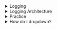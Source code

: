 <details>
<summary>Logging</summary>
<br>

  <img width="981" alt="image" src="https://user-images.githubusercontent.com/75510135/166439801-92da1fee-553c-4466-a3a8-3bd84b5bcbba.png">

  <img width="1013" alt="image" src="https://user-images.githubusercontent.com/75510135/166440314-17b1e7ca-44c4-442e-b91a-a8d55bcbe94a.png">

</details>

<details>
<summary>Logging Architecture</summary>
<br>

  <img width="1017" alt="image" src="https://user-images.githubusercontent.com/75510135/166440750-5a4e34f4-3720-4ae9-9144-d09071331c73.png">

  <img width="1013" alt="image" src="https://user-images.githubusercontent.com/75510135/166441254-af2cde5c-5bb9-4cd0-ae47-43ee7b935f3d.png">

  <img width="1005" alt="image" src="https://user-images.githubusercontent.com/75510135/166441226-7f665cfb-2fbe-4f91-a4c5-99e42807ab7a.png">

  <img width="986" alt="image" src="https://user-images.githubusercontent.com/75510135/166441461-cfc7e0f7-cca2-4b05-b536-cab0c25c3063.png">

</details>

<details>
<summary>Practice</summary>
<br>
  
  ```
  * Reference:                                                                                      *
* ----------                                                                                      *
* https://kubernetes.io/docs/concepts/cluster-administration/logging/                             *
* https://kubernetes.io/docs/concepts/cluster-administration/logging/#streaming-sidecar-container *
* https://kubernetes.io/docs/tasks/debug-application-cluster/                                     *
* https://kubernetes.io/docs/tasks/debug-application-cluster/logging-stackdriver/#verifying-your-logging-agent-deployment
* https://kubernetes.io/docs/reference/generated/kubectl/kubectl-commands#logs                    *
*                                                                                                 *
***************************************************************************************************

KNOW BEFORE YOU RUN:
--------------------
When it comes to Logging, we all need to familiar with the three commands.
 
a1) kubectl logs
a2) docker logs
a3) journalctl

"kubectl logs ..." user friendly comparatively to docker logs. Also, this command plays cruicial to CKA/CKAD


***************************************************************************************************



1. Deploying sample Pods for "kubectl logs" output purpose:
-----------------------------------------------------------

# counter.yaml
apiVersion: v1
kind: Pod
metadata:
  name: one-counter-pod
spec:
  containers:
  - name: counter-container
    image: busybox
    args: [/bin/sh, -c,
            'i=0; while true; do echo "$i: $(date)"; i=$((i+1)); sleep 1; done']

---

apiVersion: v1
kind: Pod
metadata:
  name: two-counter-pod
spec:
  containers:
  - name: counter-1
    image: busybox
    args: [/bin/sh, -c,
            'i=0; while true; do echo "From Counter-ONE: $i: $(date)"; i=$((i+1)); sleep 1; done']
  - name: counter-2
    image: busybox
    args: [/bin/sh, -c,
            'i=0; while true; do echo "From Counter-TWO:  $i: $(date)"; i=$((i+1)); sleep 1; done']


***************************************************************************************************


2. Display Container Logs using "kubectl logs" command:
-------------------------------------------------------


kubectl logs [POD-NAME]                        # dump pod logs (stdout)

kubectl logs -f [POD-NAME]                     # stream pod logs (stdout)

kubectl logs [POD-NAME] –-since=5m              # view logs for last 5 mins (h for hours)

kubectl logs [POD-NAME] --tail=20              # Display only more recent 20 lines of output in pod

kubectl logs [POD-NAME] --previous             # dump pod logs (stdout) for a previous instantiation of a container

kubectl logs [POD-NAME] > [FILE-NAME].log      # Save log output to a file

kubectl logs [POD-NAME] -c [CONTAINER-NAME]    # dump pod container logs (stdout, multi-container case)

kubectl logs [POD-NAME] --all-containers=true  # dump logs of all containers inside nginx pod

kubectl logs -l [KEY]=[VALUE]                  # dump pod logs, with label  (stdout)


***************************************************************************************************


3. Using Journalctl:
--------------------

journalctl                      #Display all messages

journalctl -r                   #Display newest log entries first (Latest to Old order)

journalctl -f                   #Enable follow mode & display new messages as they come in

journalctl –n 3                 #Display specific number of RECENT log entries

journalctl –p crit              #Display specific priority – “info”, “warning”, “err”, “crit”, “alert”, “emerg”

journalctl –u docker            #Display log entries of only specific systemd unit

journalctl –o verbose           #Format output in “verbose”, “short”, “json” and more

journalctl –n 3 –p crit         #Combining options

journalctl --since "2019-02-02 20:30:00" --until "2019-03-31 12:00:00"       # Display all messages between specific duration


***************************************************************************************************


4. Display Container Logs using "docker logs" command from respective worker node:
----------------------------------------------------------------------------------

kubectl get pods -o wide

docker ps | grep [KEY-WORD]

docker logs [CONTAINER-ID]


***************************************************************************************************

5. K8s Cluster Component Logs:
------------------------------
journalctl –u docker
journalctl –u kubelet


If K8s Cluster Configured using "kubeadm":
------------------------------------------
kubectl logs kube-apiserver-master -n kube-system | more
kubectl logs kube-controller-manager-master -n kube-system
kubectl logs kube-scheduler-master -n kube-system
kubectl logs etcd-master -n kube-system


If K8s Cluster Configured using "Hard-way (Manual)"
-----------------------------------------
journalctl –u kube-apiserver 
journalctl –u kube-scheduler
journalctl –u etcd
journalctl –u kube-controller-manager 
  ```
</details>

<details>
<summary>How do I dropdown?</summary>
<br>
This is how you dropdown.
</details>
